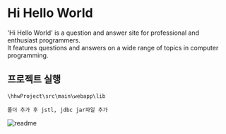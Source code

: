 # Hi Hello World 
'Hi Hello World' is a question and answer site for professional and enthusiast programmers.  
It features questions and answers on a wide range of topics in computer programming.
  
## 프로젝트 실행

``` 
\hhwProject\src\main\webapp\lib

폴더 추가 후 jstl, jdbc jar파일 추가
``` 


![readme](https://user-images.githubusercontent.com/48824321/107194208-169a0100-6a33-11eb-8103-adda81286a82.png)


